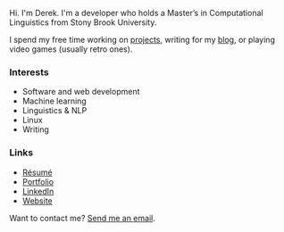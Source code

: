 Hi. I'm Derek. I'm a developer who holds a Master’s in Computational Linguistics from Stony Brook University.  

I spend my free time working on [projects](https://derekandersen.net/projects), writing for my [blog](https://derekandersen.net/blog), or playing video games (usually retro ones).

### Interests

- Software and web development
- Machine learning
- Linguistics & NLP
- Linux
- Writing

### Links

- [Résumé](https://dechrissen.github.io/assets/resume.pdf)
- [Portfolio](https://dechrissen.github.io/)
- [LinkedIn](https://www.linkedin.com/in/derekcandersen/)
- [Website](https://www.derekandersen.net/)

Want to contact me? [Send me an email](derek@derekandersen.net).
